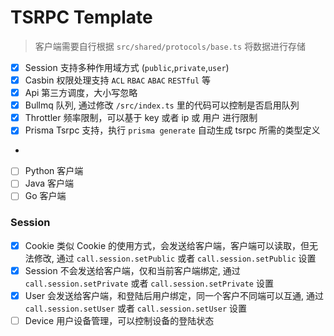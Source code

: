 # TSRPC Template

> 客户端需要自行根据 `src/shared/protocols/base.ts` 将数据进行存储

- [x] Session 支持多种作用域方式 (`public`,`private`,`user`)
- [x] Casbin 权限处理支持 `ACL` `RBAC` `ABAC` `RESTful` 等
- [x] Api 第三方调度，大小写忽略
- [x] Bullmq 队列, 通过修改 `/src/index.ts` 里的代码可以控制是否启用队列
- [x] Throttler 频率限制，可以基于 key 或者 ip 或 用户 进行限制
- [x] Prisma Tsrpc 支持，执行 `prisma generate` 自动生成 tsrpc 所需的类型定义
-
- [ ] Python 客户端
- [ ] Java 客户端
- [ ] Go 客户端

### Session

- [x] Cookie 类似 Cookie 的使用方式，会发送给客户端，客户端可以读取，但无法修改, 通过 `call.session.setPublic`
  或者 `call.session.setPublic` 设置
- [x] Session 不会发送给客户端，仅和当前客户端绑定, 通过 `call.session.setPrivate` 或者 `call.session.setPrivate` 设置
- [x] User 会发送给客户端，和登陆后用户绑定，同一个客户不同端可以互通, 通过 `call.session.setUser`
  或者 `call.session.setUser` 设置
- [ ] Device 用户设备管理，可以控制设备的登陆状态
